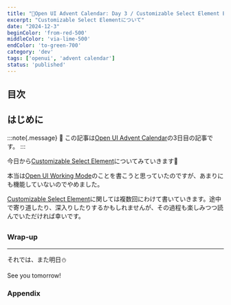 ```yaml
---
title: "🎄Open UI Advent Calendar: Day 3 / Customizable Select Element Ep.1"
excerpt: "Customizable Select Elementについて"
date: "2024-12-3"
beginColor: 'from-red-500'
middleColor: 'via-lime-500'
endColor: 'to-green-700'
category: 'dev'
tags: ['openui', 'advent calendar']
status: 'published'
---
```

## 目次

## はじめに

:::note{.message}
🎄 この記事は[Open UI Advent Calendar](https://adventar.org/calendars/10293)の3日目の記事です。
:::

今日から[Customizable Select Element](https://open-ui.org/components/customizableselect/)についてみていきます🧤

本当は[Open UI Working Mode](https://open-ui.org/working-mode/)のことを書こうと思っていたのですが、あまりにも機能していないのでやめました。

[Customizable Select Element](https://open-ui.org/components/customizableselect/)に関しては複数回にわけて書いていきます。途中で寄り道したり、深入りしたりするかもしれませんが、その過程も楽しみつつ読んでいただければ幸いです。

##

### Wrap-up

***

それでは、また明日⛄

See you tomorrow!

### Appendix
